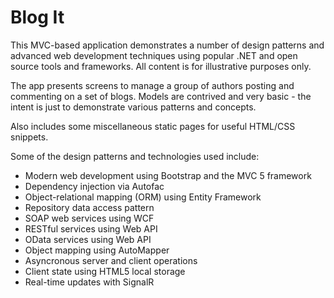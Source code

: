 Blog It
======================

This MVC-based application demonstrates a number of design patterns and advanced web development techniques using popular .NET and open source tools and frameworks.  All content is for illustrative purposes only.

The app presents screens to manage a group of authors posting and commenting on a set of blogs.  Models are contrived and very basic - the intent is just to demonstrate various patterns and concepts.

Also includes some miscellaneous static pages for useful HTML/CSS snippets.

Some of the design patterns and technologies used include:

- Modern web development using Bootstrap and the MVC 5 framework
- Dependency injection via Autofac
- Object-relational mapping (ORM) using Entity Framework
- Repository data access pattern
- SOAP web services using WCF
- RESTful services using Web API
- OData services using Web API
- Object mapping using AutoMapper
- Asyncronous server and client operations
- Client state using HTML5 local storage
- Real-time updates with SignalR
